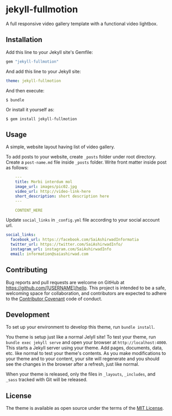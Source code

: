 # jekyll-fullmotion

A full responsive video gallery template with a functional video lightbox.


## Installation

Add this line to your Jekyll site's Gemfile:

```ruby
gem "jekyll-fullmotion"
```

And add this line to your Jekyll site:

```yaml
theme: jekyll-fullmotion
```

And then execute:

    $ bundle

Or install it yourself as:

    $ gem install jekyll-fullmotion

## Usage

A simple, website layout having list of video gallery.

To add posts to your website, create `_posts` folder under root directory. Create a `post-name.md` file inside `_posts` folder. Write front matter inside post as follows: 

```yaml
	---
	title: Morbi interdum mol
	image_url: images/pic02.jpg
	video_url: http://video-link-here
	short_description: short description here
	---

	CONTENT_HERE
```

Update `social_links` in `_config.yml` file according to your social account url.

```yaml
social_links:
  facebook_url: https://facebook.com/SaiAshirwadInformatia
  twitter_url: https://twitter.com/SaiAshirwadInfo/
  instagram_url: instagram.com/SaiAshirwadInfo
  email: information@saiashirwad.com
```


## Contributing

Bug reports and pull requests are welcome on GitHub at https://github.com/[USERNAME]/hello. This project is intended to be a safe, welcoming space for collaboration, and contributors are expected to adhere to the [Contributor Covenant](http://contributor-covenant.org) code of conduct.

## Development

To set up your environment to develop this theme, run `bundle install`.

You theme is setup just like a normal Jelyll site! To test your theme, run `bundle exec jekyll serve` and open your browser at `http://localhost:4000`. This starts a Jekyll server using your theme. Add pages, documents, data, etc. like normal to test your theme's contents. As you make modifications to your theme and to your content, your site will regenerate and you should see the changes in the browser after a refresh, just like normal.

When your theme is released, only the files in `_layouts`, `_includes`, and `_sass` tracked with Git will be released.

## License

The theme is available as open source under the terms of the [MIT License](http://opensource.org/licenses/MIT).

